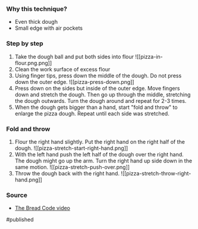 ### Why this technique?
- Even thick dough
- Small edge with air pockets

### Step by step
1. Take the dough ball and put both sides into flour
	![[pizza-in-flour.png.png]]
2. Clean the work surface of excess flour
3. Using finger tips, press down the middle of the dough. Do not press down the outer edge.
	![[pizza-press-down.png]]
2. Press down on the sides but inside of the outer edge. Move fingers down and stretch the dough. Then go up through the middle, stretching the dough outwards. Turn the dough around and repeat for 2-3 times.
3. When the dough gets bigger than a hand, start "fold and throw" to enlarge the pizza dough. Repeat until each side was stretched.  

### Fold and throw 
1. Flour the right hand slightly. Put the right hand on the right half of the dough.
	![[pizza-stretch-start-right-hand.png]]
2. With the left hand push the left half of the dough over the right hand. The dough might go up the arm. Turn the right hand up side down in the same motion.
	![[pizza-stretch-push-over.png]]
3. Throw the dough back with the right hand. 
	![[pizza-stretch-throw-right-hand.png]]

### Source
- [The Bread Code video](https://youtu.be/EI4RoemHe5M?t=915)

#published